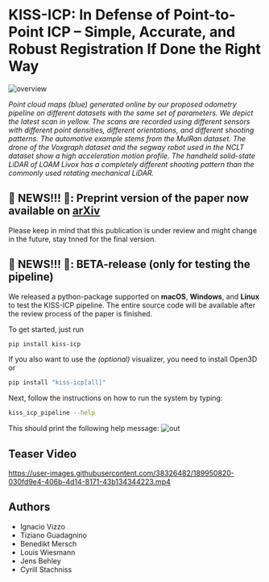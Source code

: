 # KISS-ICP: In Defense of Point-to-Point ICP – Simple, Accurate, and Robust Registration If Done the Right Way
![overview](https://user-images.githubusercontent.com/21349875/190433899-a917d7a4-23b1-4247-8291-ae000e9e7871.png)

_Point cloud maps (blue) generated online by our proposed odometry pipeline on different datasets with the same set of parameters.
We depict the latest scan in yellow. The scans are recorded using different sensors with different point densities, different orientations,
and different shooting patterns. The automotive example stems from the MulRan dataset. The drone of the Voxgraph dataset
and the segway robot used in the NCLT dataset show a high acceleration motion profile. The handheld solid-state LiDAR of LOAM
Livox has a completely different shooting pattern than the commonly used rotating mechanical LiDAR._

## 📰 NEWS!!! 📰: Preprint version of the paper now available on [arXiv](https://arxiv.org/pdf/2209.15397.pdf)

Please keep in mind that this publication is under review and might change in the future, stay tnned for the final version.

## 📰 NEWS!!! 📰: BETA-release (only for testing the pipeline)

We released a python-package supported on **macOS**, **Windows**, and **Linux** to test the KISS-ICP pipeline. The entire source code will be available after the review process of the paper is finished.

To get started, just run

```sh
pip install kiss-icp
```

If you also want to use the *(optional)* visualizer, you need to install Open3D or

```sh
pip install "kiss-icp[all]"
```

Next, follow the instructions on how to run the system by typing:

```sh
kiss_icp_pipeline --help
```

This should print the following help message:
![out](https://user-images.githubusercontent.com/21349875/193282970-25a400aa-ebcd-487a-b839-faa04eeca5b9.png)


## Teaser Video 
https://user-images.githubusercontent.com/38326482/189950820-030fd9e4-406b-4d14-8171-43b134344223.mp4


## Authors
- Ignacio Vizzo 
- Tiziano Guadagnino 
- Benedikt Mersch 
- Louis Wiesmann 
- Jens Behley 
- Cyrill Stachniss
